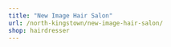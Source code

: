 ```yaml
---
title: "New Image Hair Salon"
url: /north-kingstown/new-image-hair-salon/
shop: hairdresser
---
```

